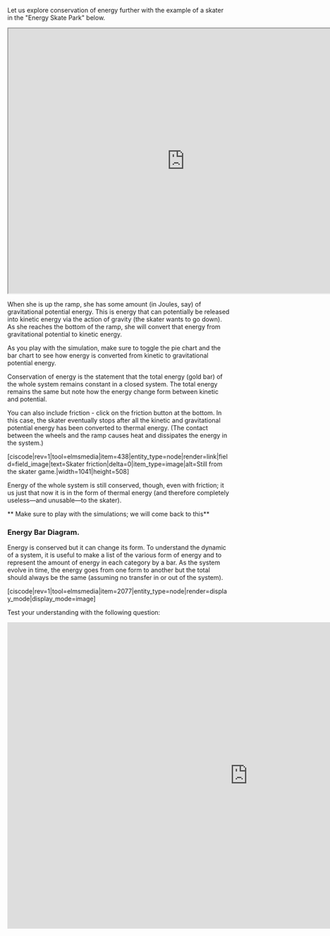  Let us explore conservation of energy further with the example of a skater in the "Energy Skate Park" below. 

 <iframe src="https://phet.colorado.edu/sims/html/energy-skate-park-basics/latest/energy-skate-park-basics_en.html" width="800" height="600" scrolling="no" allowfullscreen></iframe>
 
When she is up the ramp, she has some amount (in Joules, say) of gravitational potential energy. This is energy that can potentially be released into kinetic energy via the action of gravity (the skater wants to go down). As she reaches the bottom of the ramp, she will convert that energy from gravitational potential to kinetic energy. 
 
As you play with the simulation, make sure to toggle the pie chart and the bar chart to see how energy is converted from kinetic to gravitational potential energy.

Conservation of energy is the statement that the total energy (gold bar) of the whole system remains constant in a closed system. The total energy remains the same but note how the energy change form between kinetic and potential.

You can also include friction - click on the friction button at the bottom. In this case, the skater eventually stops after all the kinetic and gravitational potential energy has been converted to thermal energy. (The contact between the wheels and the ramp causes heat and dissipates the energy in the system.)

[ciscode|rev=1|tool=elmsmedia|item=438|entity_type=node|render=link|field=field_image|text=Skater friction|delta=0|item_type=image|alt=Still from the skater game.|width=1041|height=508]

Energy of the whole system is still conserved, though, even with friction; it us just that now it is in the form of thermal energy (and therefore completely useless—and unusable—to the skater).

** Make sure to play with the simulations; we will come back to this** 

### Energy Bar Diagram. 

Energy is conserved but it can change its form. To understand the dynamic of a system, it is useful to make a list of the various form of energy and to represent the amount of energy in each category by a bar. As the system evolve in time, the energy goes from one form to another but the total should always be the same (assuming no transfer in or out of the system). 

[ciscode|rev=1|tool=elmsmedia|item=2077|entity_type=node|render=display_mode|display_mode=image]

Test your understanding with the following question:

<iframe src="https://h5p.org/h5p/embed/79458" width="1090" height="694" frameborder="0" allowfullscreen="allowfullscreen"></iframe><script src="https://h5p.org/sites/all/modules/h5p/library/js/h5p-resizer.js" charset="UTF-8"></script>
